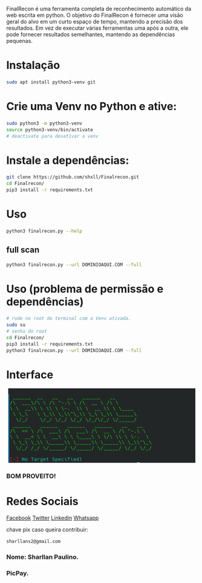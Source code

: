 FinalRecon é uma ferramenta completa de reconhecimento automático da web escrita em python. O objetivo do FinalRecon é fornecer uma visão geral do alvo em um curto espaço de tempo, mantendo a precisão dos resultados. Em vez de executar várias ferramentas uma após a outra, ele pode fornecer resultados semelhantes, mantendo as dependências pequenas.

# Instalação 

```bash
sudo apt install python3-venv git
```

# Crie uma Venv no Python e ative:

```bash
sudo python3 -m python3-venv
source python3-venv/bin/activate
# deactivate para desativar a venv
```

# Instale a dependências:

```bash
git clone https://github.com/shxll/Finalrecon.git
cd Finalrecon/
pip3 install -r requirements.txt
```

# Uso
```bash
python3 finalrecon.py --help
```

## full scan
```bash
python3 finalrecon.py --url DOMINIOAQUI.COM --full
```

# Uso (problema de permissão e dependências)

```bash
# rode no root do terminal com a Venv ativada.
sudo su
# senha do root
cd Finalrecon/
pip3 install -r requirements.txt
python3 finalrecon.py --url DOMINIOAQUI.COM --full
```
# Interface

<p align = "center">
  <img src = "https://raw.githubusercontent.com/shxll/Finalrecon/main/Image/finalrecon.png">
</p>

### BOM PROVEITO!

# Redes Sociais
[Facebook](https://www.facebook.com/Shall777)
[Twitter](https://twitter.com/sharllanp)
[Linkedin](https://br.linkedin.com/in/sharllan-paulino)
[Whatsapp](https://wa.me/+5592981325925)

chave pix caso queira contribuir:
```bash
sharllans2@gmail.com
```
### Nome: Sharllan Paulino.
### PicPay.













